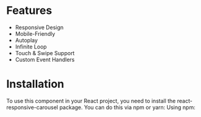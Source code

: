 # 
# Features
- Responsive Design
- Mobile-Friendly
- Autoplay
- Infinite Loop
- Touch & Swipe Support
- Custom Event Handlers

# Installation
To use this component in your React project, you need to install the react-responsive-carousel package. You can do this via npm or yarn:
Using npm:
``` npm install react-responsive-carousel
